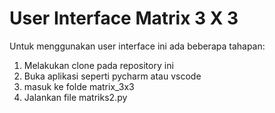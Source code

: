 # User Interface Matrix 3 X 3
Untuk menggunakan user interface ini ada beberapa tahapan:
1. Melakukan clone pada repository ini
2. Buka aplikasi seperti pycharm atau vscode
3. masuk ke folde matrix_3x3
4. Jalankan file matriks2.py
